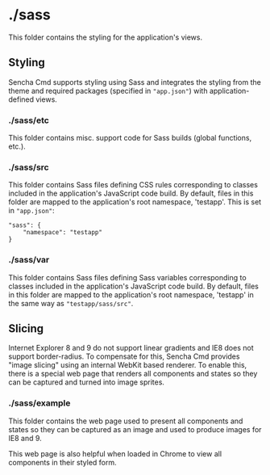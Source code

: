 # ./sass

This folder contains the styling for the application's views.

## Styling

Sencha Cmd supports styling using Sass and integrates the styling from the theme
and required packages (specified in `"app.json"`) with application-defined views.

### ./sass/etc

This folder contains misc. support code for Sass builds (global functions, etc.).

### ./sass/src

This folder contains Sass files defining CSS rules corresponding to classes
included in the application's JavaScript code build. By default, files in this 
folder are mapped to the application's root namespace, 'testapp'. This is set in
`"app.json"`:

    "sass": {
        "namespace": "testapp"
    }

### ./sass/var

This folder contains Sass files defining Sass variables corresponding to classes
included in the application's JavaScript code build. By default, files in this 
folder are mapped to the application's root namespace, 'testapp' in the same way
as `"testapp/sass/src"`.

## Slicing

Internet Explorer 8 and 9 do not support linear gradients and IE8 does not support
border-radius. To compensate for this, Sencha Cmd provides "image slicing" using an
internal WebKit based renderer. To enable this, there is a special web page that
renders all components and states so they can be captured and turned into image
sprites.

### ./sass/example

This folder contains the web page used to present all components and states so they
can be captured as an image and used to produce images for IE8 and 9.

This web page is also helpful when loaded in Chrome to view all components in their
styled form.
